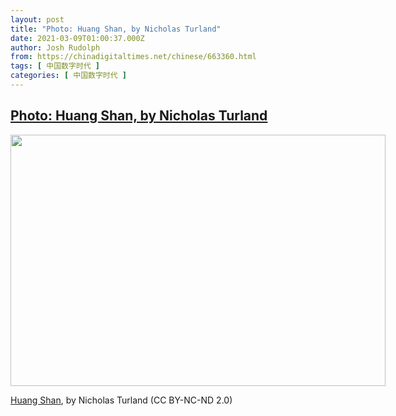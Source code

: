 ```yaml
---
layout: post
title: "Photo: Huang Shan, by Nicholas Turland"
date: 2021-03-09T01:00:37.000Z
author: Josh Rudolph
from: https://chinadigitaltimes.net/chinese/663360.html
tags: [ 中国数字时代 ]
categories: [ 中国数字时代 ]
---
```

<!--1615251637000-->
[Photo: Huang Shan, by Nicholas Turland](https://chinadigitaltimes.net/chinese/663360.html)
------

<div>
<div id="attachment_663361" style="width: 610px" class="wp-caption aligncenter"><img aria-describedby="caption-attachment-663361" class="wp-image-663361" src="https://chinadigitaltimes.net/chinese/wp-content/blogs.dir/4/files/2021/03/51010006537_f57b6e882c_c.jpeg" alt="" width="600" height="402" srcset="https://chinadigitaltimes.net/chinese/files/2021/03/51010006537_f57b6e882c_c.jpeg 800w, https://chinadigitaltimes.net/chinese/files/2021/03/51010006537_f57b6e882c_c-300x201.jpeg 300w, https://chinadigitaltimes.net/chinese/files/2021/03/51010006537_f57b6e882c_c-768x515.jpeg 768w" sizes="(max-width: 600px) 100vw, 600px" /><p id="caption-attachment-663361" class="wp-caption-text"><a href="https://www.flickr.com/photos/nturland/51009878271/in/photostream/">Huang Shan</a>, by Nicholas Turland (CC BY-NC-ND 2.0)</p></div>
</div>
